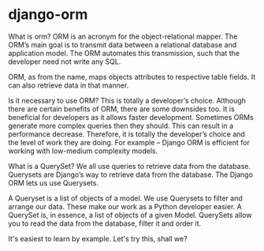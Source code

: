 # django-orm

What is orm?
ORM is an acronym for the object-relational mapper. The ORM’s main goal is to transmit data between a relational database and application model. The ORM automates this transmission, such that the developer need not write any SQL.

ORM, as from the name, maps objects attributes to respective table fields. It can also retrieve data in that manner.

Is it necessary to use ORM?
This is totally a developer’s choice. Although there are certain benefits of ORM, there are some downsides too. It is beneficial for developers as it allows faster development. Sometimes ORMs generate more complex queries then they should. This can result in a performance decrease. Therefore, it is totally the developer’s choice and the level of work they are doing. For example – Django ORM is efficient for working with low-medium complexity models.


What is a QuerySet?
We all use queries to retrieve data from the database. Querysets are Django’s way to retrieve data from the database. The Django ORM lets us use Querysets.

A Queryset is a list of objects of a model. We use Querysets to filter and arrange our data. These make our work as a Python developer easier.
A QuerySet is, in essence, a list of objects of a given Model. QuerySets allow you to read the data from the database, filter it and order it.

It's easiest to learn by example. Let's try this, shall we?


